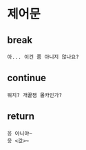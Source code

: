 # 제어문

## break

```
아... 이건 쫌 아니지 않나요?
```



## continue

```
뭐지? 개꿀잼 몰카인가?
```



## return

```
응 아니야~
응 <값>~
```

